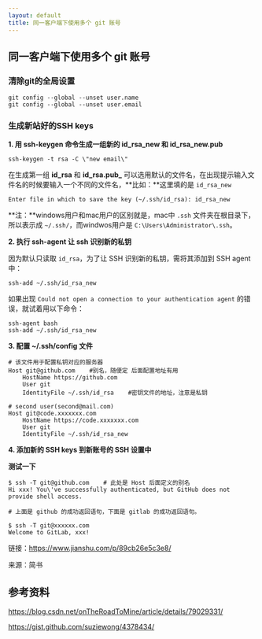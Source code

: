 ```yaml
---
layout: default
title: 同一客户端下使用多个 git 账号
---
```


## 同一客户端下使用多个 git 账号

### 清除git的全局设置

``` shell
git config --global --unset user.name
git config --global --unset user.email
```

### 生成新站好的SSH keys

**1. 用 ssh-keygen 命令生成一组新的 id_rsa_new 和 id_rsa_new.pub**

``` shell
ssh-keygen -t rsa -C \"new email\"
```

在生成第一组 **id_rsa** 和 **id_rsa.pub_** 可以选用默认的文件名，在出现提示输入文件名的时候要输入一个不同的文件名，**比如：**这里填的是 `id_rsa_new`

``` shell
Enter file in which to save the key (~/.ssh/id_rsa): id_rsa_new
```

**注：**windows用户和mac用户的区别就是，mac中 `.ssh` 文件夹在根目录下，所以表示成 `~/.ssh/`，而windwos用户是 `C:\Users\Administrator\.ssh`。

**2. 执行 ssh-agent 让 ssh 识别新的私钥**

因为默认只读取 `id_rsa`，为了让 SSH 识别新的私钥，需将其添加到 SSH agent 中：

``` shell
ssh-add ~/.ssh/id_rsa_new
```

如果出现 `Could not open a connection to your authentication agent` 的错误，就试着用以下命令：

``` shell
ssh-agent bash
ssh-add ~/.ssh/id_rsa_new
```

**3. 配置 ~/.ssh/config 文件**

``` shell
# 该文件用于配置私钥对应的服务器
Host git@github.com    #别名，随便定 后面配置地址有用
    HostName https://github.com
    User git
    IdentityFile ~/.ssh/id_rsa    #密钥文件的地址，注意是私钥

# second user(second@mail.com)
Host git@code.xxxxxxx.com
    HostName https://code.xxxxxxx.com
    User git
    IdentityFile ~/.ssh/id_rsa_new
```

**4. 添加新的 SSH keys 到新账号的 SSH 设置中**

**测试一下**

``` shell
$ ssh -T git@github.com    # 此处是 Host 后面定义的别名
Hi xxx! You\'ve successfully authenticated, but GitHub does not provide shell access.

# 上面是 github 的成功返回语句，下面是 gitlab 的成功返回语句。

$ ssh -T git@xxxxxx.com
Welcome to GitLab, xxx!  
```

链接：<https://www.jianshu.com/p/89cb26e5c3e8/>

来源：简书

## 参考资料

<https://blog.csdn.net/onTheRoadToMine/article/details/79029331/>

<https://gist.github.com/suziewong/4378434/>
